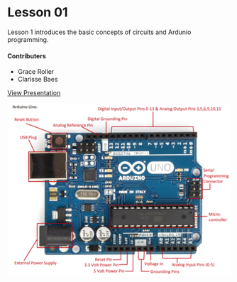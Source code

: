 Lesson 01
=========
Lesson 1 introduces the basic concepts of circuits and Ardunio programming.

#### Contributers ####
 - Grace Roller
 - Clarisse Baes


[View Presentation](Lesson_1.pdf)

![arduino.png](imgs/arduino.png)

